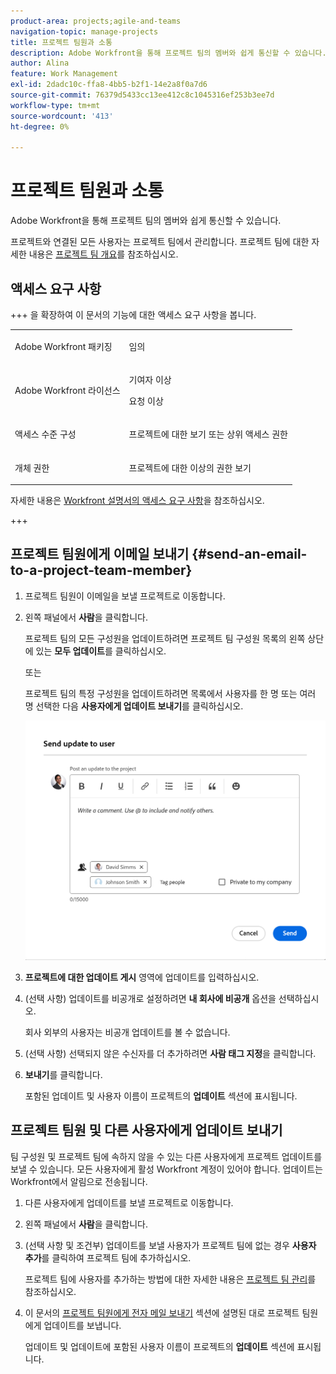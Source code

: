 ```yaml
---
product-area: projects;agile-and-teams
navigation-topic: manage-projects
title: 프로젝트 팀원과 소통
description: Adobe Workfront을 통해 프로젝트 팀의 멤버와 쉽게 통신할 수 있습니다.
author: Alina
feature: Work Management
exl-id: 2dadc10c-ffa8-4bb5-b2f1-14e2a8f0a7d6
source-git-commit: 76379d5433cc13ee412c8c1045316ef253b3ee7d
workflow-type: tm+mt
source-wordcount: '413'
ht-degree: 0%

---
```


# 프로젝트 팀원과 소통

Adobe Workfront을 통해 프로젝트 팀의 멤버와 쉽게 통신할 수 있습니다.

프로젝트와 연결된 모든 사용자는 프로젝트 팀에서 관리합니다. 프로젝트 팀에 대한 자세한 내용은 [프로젝트 팀 개요](../../../manage-work/projects/planning-a-project/project-team-overview.md)를 참조하십시오.

## 액세스 요구 사항

+++ 을 확장하여 이 문서의 기능에 대한 액세스 요구 사항을 봅니다.

<table style="table-layout:auto"> 
 <col> 
 </col> 
 <col> 
 </col> 
 <tbody> 
  <tr> 
   <td role="rowheader">Adobe Workfront 패키징</td> 
   <td> <p>임의</p> </td> 
  </tr> 
  <tr> 
   <td role="rowheader">Adobe Workfront 라이선스</td> 
   <td><p>기여자 이상</p> 
   <p>요청 이상</p> </td> 
  </tr> 
  <tr> 
   <td role="rowheader">액세스 수준 구성</td> 
   <td> <p>프로젝트에 대한 보기 또는 상위 액세스 권한</p></td> 
  </tr> 
  <tr> 
   <td role="rowheader">개체 권한</td> 
   <td> <p>프로젝트에 대한 이상의 권한 보기</p></td> 
  </tr> 
 </tbody> 
</table>

자세한 내용은 [Workfront 설명서의 액세스 요구 사항](/help/quicksilver/administration-and-setup/add-users/access-levels-and-object-permissions/access-level-requirements-in-documentation.md)을 참조하십시오.

+++

<!--Old:

<table style="table-layout:auto"> 
 <col> 
 </col> 
 <col> 
 </col> 
 <tbody> 
  <tr> 
   <td role="rowheader">Adobe Workfront plan*</td> 
   <td> <p>Any</p> </td> 
  </tr> 
  <tr> 
   <td role="rowheader">Adobe Workfront license*</td> 
   <td> <p>Request or higher</p> </td> 
  </tr> 
  <tr> 
   <td role="rowheader">Access level configurations*</td> 
   <td> <p>View or higher access to Projects</p> <p>Note: If you still don't have access, ask your Workfront administrator if they set additional restrictions in your access level. For information on how a Workfront administrator can modify your access level, see <a href="../../../administration-and-setup/add-users/configure-and-grant-access/create-modify-access-levels.md" class="MCXref xref">Create or modify custom access levels</a>.</p> </td> 
  </tr> 
  <tr> 
   <td role="rowheader">Object permissions</td> 
   <td> <p>View or higher permissions to the project</p> <p>For information on requesting additional access, see <a href="../../../workfront-basics/grant-and-request-access-to-objects/request-access.md" class="MCXref xref">Request access to objects </a>.</p> </td> 
  </tr> 
 </tbody> 
</table>-->

## 프로젝트 팀원에게 이메일 보내기 {#send-an-email-to-a-project-team-member}

1. 프로젝트 팀원이 이메일을 보낼 프로젝트로 이동합니다.
1. 왼쪽 패널에서 **사람**&#x200B;을 클릭합니다.

   프로젝트 팀의 모든 구성원을 업데이트하려면 프로젝트 팀 구성원 목록의 왼쪽 상단에 있는 **모두 업데이트**&#x200B;를 클릭하십시오.

   또는

   프로젝트 팀의 특정 구성원을 업데이트하려면 목록에서 사용자를 한 명 또는 여러 명 선택한 다음 **사용자에게 업데이트 보내기**&#x200B;를 클릭하십시오.

   ![프로젝트의 사용자 상자로 업데이트 보내기](assets/send-update-to-user-box-on-project.png)

1. **프로젝트에 대한 업데이트 게시** 영역에 업데이트를 입력하십시오.
1. (선택 사항) 업데이트를 비공개로 설정하려면 **내 회사에 비공개** 옵션을 선택하십시오.

   회사 외부의 사용자는 비공개 업데이트를 볼 수 없습니다.

1. (선택 사항) 선택되지 않은 수신자를 더 추가하려면 **사람 태그 지정**&#x200B;을 클릭합니다.
1. **보내기**&#x200B;를 클릭합니다.

   포함된 업데이트 및 사용자 이름이 프로젝트의 **업데이트** 섹션에 표시됩니다.

## 프로젝트 팀원 및 다른 사용자에게 업데이트 보내기

팀 구성원 및 프로젝트 팀에 속하지 않을 수 있는 다른 사용자에게 프로젝트 업데이트를 보낼 수 있습니다. 모든 사용자에게 활성 Workfront 계정이 있어야 합니다. 업데이트는 Workfront에서 알림으로 전송됩니다.

1. 다른 사용자에게 업데이트를 보낼 프로젝트로 이동합니다.
1. 왼쪽 패널에서 **사람**&#x200B;을 클릭합니다.
1. (선택 사항 및 조건부) 업데이트를 보낼 사용자가 프로젝트 팀에 없는 경우 **사용자 추가**&#x200B;를 클릭하여 프로젝트 팀에 추가하십시오.

   프로젝트 팀에 사용자를 추가하는 방법에 대한 자세한 내용은 [프로젝트 팀 관리](../../../manage-work/projects/planning-a-project/manage-project-team.md)를 참조하십시오.

1. 이 문서의 [프로젝트 팀원에게 전자 메일 보내기](#send-an-email-to-a-project-team-member) 섹션에 설명된 대로 프로젝트 팀원에게 업데이트를 보냅니다.

   업데이트 및 업데이트에 포함된 사용자 이름이 프로젝트의 **업데이트** 섹션에 표시됩니다.

<!--
<p data-mc-conditions="QuicksilverOrClassic.Draft mode"> <p>(NOTE: drafted. No longer valid)</p>
<ol>
<li value="1"> <p>Go to a project whose members of the project team you want to send an email to. </p> </li>
<li value="2"> Click <strong>People</strong> in the left panel.</li>
<li value="3"> <p>To update all members of the project team, click <strong>Update All</strong> in the upper-left corner of the list of project team members.</p> <p>Or</p> <p>To update certain members of the project team, select one or several users in the list, then click <strong>Update</strong>. </p> </li>
<li value="4">Type your update in the <strong>Post an update to this project</strong> field.</li>
<li value="5"> <p>(Optional) To make the update private, click the <strong>Lock</strong> icon.</p> <p>Users outside the company cannot view a private update.</p> </li>
<li value="6"> <p>(Optional) Add a user who is not part of the Project Team by typing their name in the people field, then selecting the user from the list when it displays. </p> </li>
<li value="7"> <p>Click <strong>Send.</strong></p> <p>The update and the names of the users included in it display in the Updates tab of the project.</p> </li>
</ol> </p>
-->
